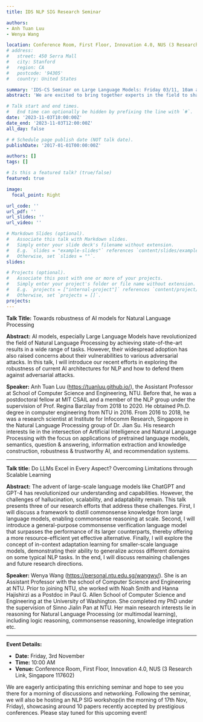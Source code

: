 ```yaml
---
title: IDS NLP SIG Research Seminar

authors:
- Anh Tuan Luu
- Wenya Wang

location: Conference Room, First Floor, Innovation 4.0, NUS (3 Research Link, Singapore 117602)
# address:
#   street: 450 Serra Mall
#   city: Stanford
#   region: CA
#   postcode: '94305'
#   country: United States

summary: 'IDS-CS Seminar on Large Language Models: Friday 03/11, 10am at I4'
abstract: 'We are excited to bring together experts in the field to share their insights and recent developments in Large Language Models (LLMs).'

# Talk start and end times.
#   End time can optionally be hidden by prefixing the line with `#`.
date: '2023-11-03T10:00:00Z'
date_end: '2023-11-03T12:00:00Z'
all_day: false

# # Schedule page publish date (NOT talk date).
publishDate: '2017-01-01T00:00:00Z'

authors: []
tags: []

# Is this a featured talk? (true/false)
featured: true

image:
  focal_point: Right

url_code: ''
url_pdf: ''
url_slides: ''
url_video: ''

# Markdown Slides (optional).
#   Associate this talk with Markdown slides.
#   Simply enter your slide deck's filename without extension.
#   E.g. `slides = "example-slides"` references `content/slides/example-slides.md`.
#   Otherwise, set `slides = ""`.
slides:

# Projects (optional).
#   Associate this post with one or more of your projects.
#   Simply enter your project's folder or file name without extension.
#   E.g. `projects = ["internal-project"]` references `content/project/deep-learning/index.md`.
#   Otherwise, set `projects = []`.
projects:
---
```


**Talk Title:** Towards robustness of AI models for Natural Language Processing

**Abstract:** AI models, especially Large Language Models have revolutionized the field of Natural Language Processing by achieving state-of-the-art results in a wide range of tasks. However, their widespread adoption has also raised concerns about their vulnerabilities to various adversarial attacks. In this talk, I will introduce our recent efforts in exploring the robustness of current AI architectures for NLP and how to defend them against adversarial attacks.

**Speaker:** Anh Tuan Luu (https://tuanluu.github.io/), the Assistant Professor at School of Computer Science and Engineering, NTU. Before that, he was a postdoctoral fellow at MIT CSAIL and a member of the NLP group under the supervision of Prof. Regina Barzilay from 2018 to 2020. He obtained Ph.D. degree in computer engineering from NTU in 2016. From 2016 to 2018, he was a research scientist at Institute for Infocomm Research, Singapore in the Natural Language Processing group of Dr. Jian Su. His research interests lie in the intersection of Artificial Intelligence and Natural Language Processing with the focus on applications of pretrained language models, semantics, question & answering, information extraction and knowledge construction, robustness & trustworthy AI, and recommendation systems.
 
***

**Talk title:** Do LLMs Excel in Every Aspect? Overcoming Limitations through Scalable Learning

**Abstract:** The advent of large-scale language models like ChatGPT and GPT-4 has revolutionized our understanding and capabilities. However, the challenges of hallucination, scalability, and adaptability remain. This talk presents three of our research efforts that address these challenges. First, I will discuss a framework to distill commonsense knowledge from large language models, enabling commonsense reasoning at scale. Second, I will introduce a general-purpose commonsense verification language model that surpasses the performance of its larger counterparts, thereby offering a more resource-efficient yet effective alternative. Finally, I will explore the concept of in-context adaptation learning for smaller-scale language models, demonstrating their ability to generalize across different domains on some typical NLP tasks. In the end, I will discuss remaining challenges and future research directions.

**Speaker:** Wenya Wang (https://personal.ntu.edu.sg/wangwy/). She is an Assistant Professor with the school of Computer Science and Engineering at NTU. Prior to joining NTU, she worked with Noah Smith and Hanna Hajishirzi as a Postdoc in Paul G. Allen School of Computer Science and Engineering at the University of Washington. She completed my PhD under the supervision of Sinno Jialin Pan at NTU. Her main research interests lie in reasoning for Natural Language Processing (or multimodal learning), including logic reasoning, commonsense reasoning, knowledge integration etc.

***

**Event Details:**
* **Date:** Friday, 3rd November
* **Time:** 10:00 AM
* **Venue:** Conference Room, First Floor, Innovation 4.0, NUS (3 Research Link, Singapore 117602)

We are eagerly anticipating this enriching seminar and hope to see you there for a morning of discussions and networking. Following the seminar, we will also be hosting an NLP SIG workshop(in the morning of 17th Nov, Friday), showcasing around 10 papers recently accepted by prestigious conferences. Please stay tuned for this upcoming event!

